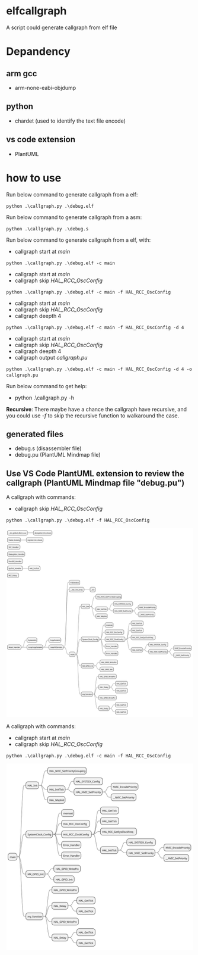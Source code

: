 # elfcallgraph
A script could generate callgraph from elf file

# Depandency

## arm gcc
- arm-none-eabi-objdump

## python
- chardet (used to identify the text file encode)

## vs code extension
- PlantUML

# how to use
Run below command to generate callgraph from a elf:

```console
python .\callgraph.py .\debug.elf
```

Run below command to generate callgraph from a asm:

```console
python .\callgraph.py .\debug.s
```

Run below command to generate callgraph from a elf, with:

- callgraph start at *main*
```console
python .\callgraph.py .\debug.elf -c main
```

- callgraph start at *main*
- callgraph skip *HAL_RCC_OscConfig*
```console
python .\callgraph.py .\debug.elf -c main -f HAL_RCC_OscConfig
```

- callgraph start at *main*
- callgraph skip *HAL_RCC_OscConfig*
- callgraph deepth 4
```console
python .\callgraph.py .\debug.elf -c main -f HAL_RCC_OscConfig -d 4
```

- callgraph start at *main*
- callgraph skip *HAL_RCC_OscConfig*
- callgraph deepth 4
- callgraph output *callgraph.pu*
```console
python .\callgraph.py .\debug.elf -c main -f HAL_RCC_OscConfig -d 4 -o callgraph.pu
```

Run below command to get help:
- python .\callgraph.py -h

**Recursive**: There maybe have a chance the callgraph have recursive, and you could use *-f* to skip the recursive function to walkaround the case.

## generated files
- debug.s (disassembler file)
- debug.pu (PlantUML Mindmap file)

## Use VS Code PlantUML extension to review the callgraph (PlantUML Mindmap file "debug.pu")

A callgraph with commands:
- callgraph skip *HAL_RCC_OscConfig*
```console
python .\callgraph.py .\debug.elf -f HAL_RCC_OscConfig
```
![callgraph](./image/debug.svg)

A callgraph with commands:
- callgraph start at *main*
- callgraph skip *HAL_RCC_OscConfig*
```console
python .\callgraph.py .\debug.elf -c main -f HAL_RCC_OscConfig
```
![callgraph](./image/debug2.svg)